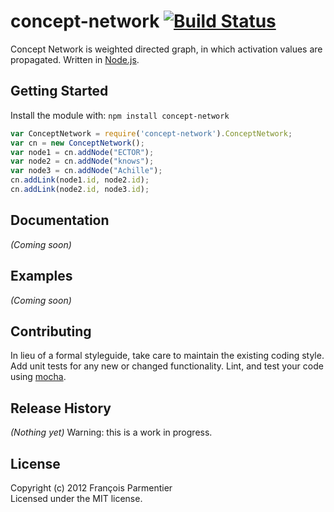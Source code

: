 # concept-network [![Build Status](https://secure.travis-ci.org/parmentf/node-concept-network.png)](http://travis-ci.org/parmentf/node-concept-network)

Concept Network is weighted directed graph, in which activation values are propagated. Written in [Node.js](http://nodejs.org).

## Getting Started
Install the module with: `npm install concept-network`

```javascript
var ConceptNetwork = require('concept-network').ConceptNetwork;
var cn = new ConceptNetwork();
var node1 = cn.addNode("ECTOR");
var node2 = cn.addNode("knows");
var node3 = cn.addNode("Achille");
cn.addLink(node1.id, node2.id);
cn.addLink(node2.id, node3.id);
```

## Documentation
_(Coming soon)_

## Examples
_(Coming soon)_

## Contributing
In lieu of a formal styleguide, take care to maintain the existing coding style. Add unit tests for any new or changed functionality. Lint, and test your code using [mocha](http://visionmedia.github.com/mocha/).

## Release History
_(Nothing yet)_
Warning: this is a work in progress.

## License
Copyright (c) 2012 François Parmentier  
Licensed under the MIT license.
